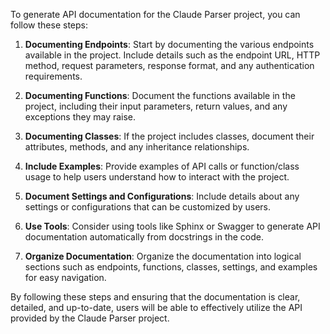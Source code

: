 To generate API documentation for the Claude Parser project, you can follow these steps:

1. **Documenting Endpoints**: Start by documenting the various endpoints available in the project. Include details such as the endpoint URL, HTTP method, request parameters, response format, and any authentication requirements.

2. **Documenting Functions**: Document the functions available in the project, including their input parameters, return values, and any exceptions they may raise.

3. **Documenting Classes**: If the project includes classes, document their attributes, methods, and any inheritance relationships.

4. **Include Examples**: Provide examples of API calls or function/class usage to help users understand how to interact with the project.

5. **Document Settings and Configurations**: Include details about any settings or configurations that can be customized by users.

6. **Use Tools**: Consider using tools like Sphinx or Swagger to generate API documentation automatically from docstrings in the code.

7. **Organize Documentation**: Organize the documentation into logical sections such as endpoints, functions, classes, settings, and examples for easy navigation.

By following these steps and ensuring that the documentation is clear, detailed, and up-to-date, users will be able to effectively utilize the API provided by the Claude Parser project.
